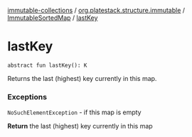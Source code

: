 [immutable-collections](../../index.md) / [org.platestack.structure.immutable](../index.md) / [ImmutableSortedMap](index.md) / [lastKey](.)

# lastKey

`abstract fun lastKey(): K`

Returns the last (highest) key currently in this map.

### Exceptions

`NoSuchElementException` - if this map is empty

**Return**
the last (highest) key currently in this map

